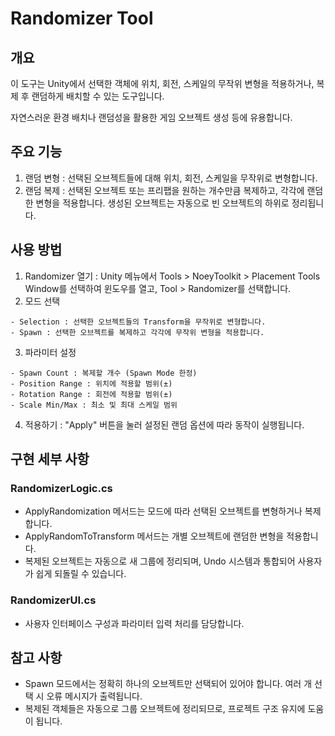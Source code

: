 # Randomizer Tool
## 개요
이 도구는 Unity에서 선택한 객체에 위치, 회전, 스케일의 무작위 변형을 적용하거나, 복제 후 랜덤하게 배치할 수 있는 도구입니다.

자연스러운 환경 배치나 랜덤성을 활용한 게임 오브젝트 생성 등에 유용합니다.

## 주요 기능
1. 랜덤 변형 : 선택된 오브젝트들에 대해 위치, 회전, 스케일을 무작위로 변형합니다.
2. 랜덤 복제 : 선택된 오브젝트 또는 프리팹을 원하는 개수만큼 복제하고, 각각에 랜덤한 변형을 적용합니다. 생성된 오브젝트는 자동으로 빈 오브젝트의 하위로 정리됩니다.

## 사용 방법
1. Randomizer 열기 : Unity 메뉴에서 Tools > NoeyToolkit > Placement Tools Window를 선택하여 윈도우를 열고, Tool > Randomizer를 선택합니다.
2. 모드 선택
```
- Selection : 선택한 오브젝트들의 Transform을 무작위로 변형합니다.
- Spawn : 선택한 오브젝트를 복제하고 각각에 무작위 변형을 적용합니다.
```
3. 파라미터 설정
```
- Spawn Count : 복제할 개수 (Spawn Mode 한정)
- Position Range : 위치에 적용할 범위(±)
- Rotation Range : 회전에 적용할 범위(±)
- Scale Min/Max : 최소 및 최대 스케일 범위
```
4. 적용하기 : "Apply" 버튼을 눌러 설정된 랜덤 옵션에 따라 동작이 실행됩니다.

## 구현 세부 사항
### RandomizerLogic.cs
- ApplyRandomization 메서드는 모드에 따라 선택된 오브젝트를 변형하거나 복제합니다.
- ApplyRandomToTransform 메서드는 개별 오브젝트에 랜덤한 변형을 적용합니다.
- 복제된 오브젝트는 자동으로 새 그룹에 정리되며, Undo 시스템과 통합되어 사용자가 쉽게 되돌릴 수 있습니다.

### RandomizerUI.cs
- 사용자 인터페이스 구성과 파라미터 입력 처리를 담당합니다.

## 참고 사항
- Spawn 모드에서는 정확히 하나의 오브젝트만 선택되어 있어야 합니다. 여러 개 선택 시 오류 메시지가 출력됩니다.
- 복제된 객체들은 자동으로 그룹 오브젝트에 정리되므로, 프로젝트 구조 유지에 도움이 됩니다.
